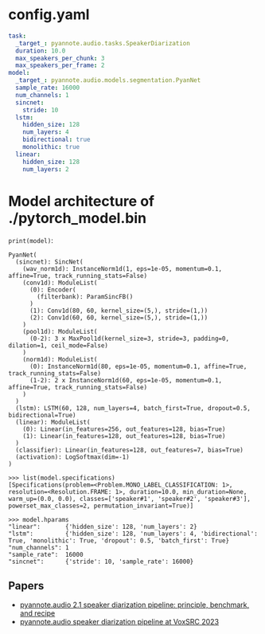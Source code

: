 
# config.yaml


```yaml
task:
  _target_: pyannote.audio.tasks.SpeakerDiarization
  duration: 10.0
  max_speakers_per_chunk: 3
  max_speakers_per_frame: 2
model:
  _target_: pyannote.audio.models.segmentation.PyanNet
  sample_rate: 16000
  num_channels: 1
  sincnet:
    stride: 10
  lstm:
    hidden_size: 128
    num_layers: 4
    bidirectional: true
    monolithic: true
  linear:
    hidden_size: 128
    num_layers: 2
```

# Model architecture of ./pytorch_model.bin

`print(model)`:

```python3
PyanNet(
  (sincnet): SincNet(
    (wav_norm1d): InstanceNorm1d(1, eps=1e-05, momentum=0.1, affine=True, track_running_stats=False)
    (conv1d): ModuleList(
      (0): Encoder(
        (filterbank): ParamSincFB()
      )
      (1): Conv1d(80, 60, kernel_size=(5,), stride=(1,))
      (2): Conv1d(60, 60, kernel_size=(5,), stride=(1,))
    )
    (pool1d): ModuleList(
      (0-2): 3 x MaxPool1d(kernel_size=3, stride=3, padding=0, dilation=1, ceil_mode=False)
    )
    (norm1d): ModuleList(
      (0): InstanceNorm1d(80, eps=1e-05, momentum=0.1, affine=True, track_running_stats=False)
      (1-2): 2 x InstanceNorm1d(60, eps=1e-05, momentum=0.1, affine=True, track_running_stats=False)
    )
  )
  (lstm): LSTM(60, 128, num_layers=4, batch_first=True, dropout=0.5, bidirectional=True)
  (linear): ModuleList(
    (0): Linear(in_features=256, out_features=128, bias=True)
    (1): Linear(in_features=128, out_features=128, bias=True)
  )
  (classifier): Linear(in_features=128, out_features=7, bias=True)
  (activation): LogSoftmax(dim=-1)
)
```

```python3
>>> list(model.specifications)
[Specifications(problem=<Problem.MONO_LABEL_CLASSIFICATION: 1>, resolution=<Resolution.FRAME: 1>, duration=10.0, min_duration=None, warm_up=(0.0, 0.0), classes=['speaker#1', 'speaker#2', 'speaker#3'], powerset_max_classes=2, permutation_invariant=True)]
```

```python3
>>> model.hparams
"linear":       {'hidden_size': 128, 'num_layers': 2}
"lstm":         {'hidden_size': 128, 'num_layers': 4, 'bidirectional': True, 'monolithic': True, 'dropout': 0.5, 'batch_first': True}
"num_channels": 1
"sample_rate":  16000
"sincnet":      {'stride': 10, 'sample_rate': 16000}
```

## Papers

- [pyannote.audio 2.1 speaker diarization pipeline: principle, benchmark, and recipe](https://hal.science/hal-04247212/document)
- [pyannote.audio speaker diarization pipeline at VoxSRC 2023](https://mmai.io/datasets/voxceleb/voxsrc/data_workshop_2023/reports/pyannote_report.pdf)

